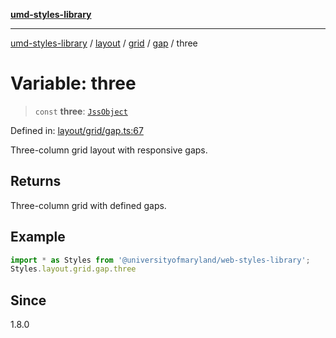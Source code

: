 [**umd-styles-library**](../../../../../../README.md)

***

[umd-styles-library](../../../../../../modules.md) / [layout](../../../../../README.md) / [grid](../../../README.md) / [gap](../README.md) / three

# Variable: three

> `const` **three**: [`JssObject`](../../../../../../utilities/namespaces/transform/type-aliases/JssObject.md)

Defined in: [layout/grid/gap.ts:67](https://github.com/UMD-Digital/design-system/blob/8c958a0419ab79ba8bcba0aabd12f79a69ac5834/packages/styles/source/layout/grid/gap.ts#L67)

Three-column grid layout with responsive gaps.

## Returns

Three-column grid with defined gaps.

## Example

```typescript
import * as Styles from '@universityofmaryland/web-styles-library';
Styles.layout.grid.gap.three
```

## Since

1.8.0

